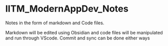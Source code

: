 # IITM_ModernAppDev_Notes

Notes in the form of markdown and Code files.

Markdown will be edited using Obsidian and code files will be manipulated and run through VScode.
Commit and sync can be done either ways
